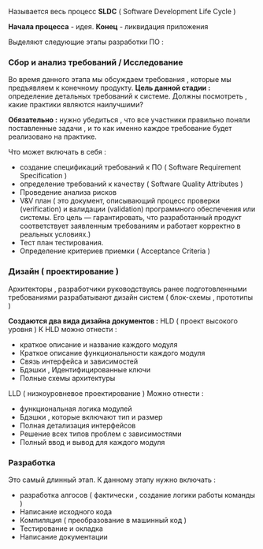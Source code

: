 
Называется весь процесс **SLDC** ( Software Development Life Cycle )

**Начала процесса** - идея. **Конец** - ликвидация приложения 

Выделяют следующие этапы разработки ПО : 

### Сбор и анализ требований / Исследование 

Во время данного этапа мы обсуждаем требования , которые мы предъявляем к конечному продукту. **Цель данной стадии :** определение детальных требований к системе.  Должны посмотреть , какие практики являются наилучшими? 

**Обязательно :**  нужно убедиться , что все участники правильно поняли поставленные задачи ,  и то как именно каждое требование будет реализовано на практике.  

Что может включать в себя : 
- создание спецификаций требований к ПО ( Software Requirement  Specification )
- определение требований к качеству ( Software Quality Attributes )
- Проведение анализа рисков
- V&V план ( это документ, описывающий процесс проверки (verification) и валидации (validation) программного обеспечения или системы. Его цель — гарантировать, что разработанный продукт соответствует заявленным требованиям и работает корректно в реальных условиях.)
- Тест план тестирования.
- Определение критериев приемки ( Acceptance Criteria )


### Дизайн ( проектирование )
Архитекторы , разработчики руководствуясь ранее подготовленными требованиями разрабатывают дизайн систем ( блок-схемы , прототипы )

**Создаются два вида дизайна документов :** 
HLD ( проект высокого уровня )
К HLD можно отнести : 
- краткое описание и название каждого модуля 
- Краткое описание функциональности каждого модуля 
- Связь интерфейса и зависимостей 
- Бдэшки , Идентифицированные ключи 
- Полные схемы архитектуры 

LLD ( низкоуровневое проектирование )
Можно отнести : 
- функциональная логика модулей 
- Бдэшки , которые включают тип и размер 
- Полная детализация интерфейсов 
- Решение всех типов проблем с зависимостями 
- Полный ввод и вывод для каждого модуля 




### Разработка 
Это самый длинный этап. 
К данному этапу нужно включать : 
- разработка алгосов ( фактически , создание логики работы команды )
- Написание исходного кода 
- Компиляция ( преобразование в машинный код )
- Тестирование и окладка 
- Написание документации 